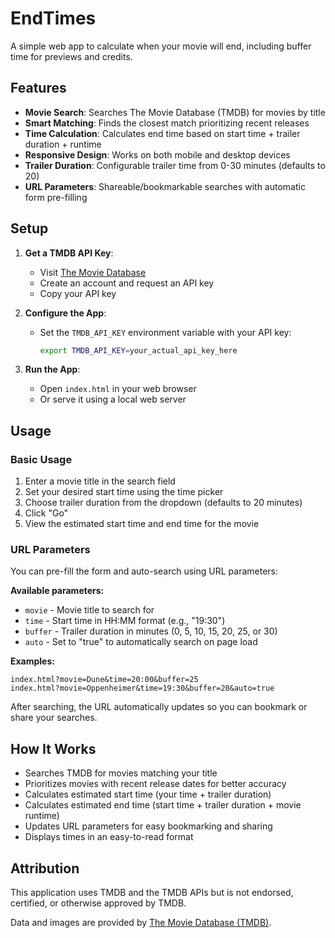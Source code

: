 # EndTimes

A simple web app to calculate when your movie will end, including buffer time for previews and credits.

## Features

- **Movie Search**: Searches The Movie Database (TMDB) for movies by title
- **Smart Matching**: Finds the closest match prioritizing recent releases  
- **Time Calculation**: Calculates end time based on start time + trailer duration + runtime
- **Responsive Design**: Works on both mobile and desktop devices
- **Trailer Duration**: Configurable trailer time from 0-30 minutes (defaults to 20)
- **URL Parameters**: Shareable/bookmarkable searches with automatic form pre-filling

## Setup

1. **Get a TMDB API Key**:
   - Visit [The Movie Database](https://www.themoviedb.org/settings/api)
   - Create an account and request an API key
   - Copy your API key

2. **Configure the App**:
   - Set the `TMDB_API_KEY` environment variable with your API key:
     ```bash
     export TMDB_API_KEY=your_actual_api_key_here
     ```

3. **Run the App**:
   - Open `index.html` in your web browser
   - Or serve it using a local web server

## Usage

### Basic Usage
1. Enter a movie title in the search field
2. Set your desired start time using the time picker
3. Choose trailer duration from the dropdown (defaults to 20 minutes)
4. Click "Go" 
5. View the estimated start time and end time for the movie

### URL Parameters
You can pre-fill the form and auto-search using URL parameters:

**Available parameters:**
- `movie` - Movie title to search for
- `time` - Start time in HH:MM format (e.g., "19:30")
- `buffer` - Trailer duration in minutes (0, 5, 10, 15, 20, 25, or 30)
- `auto` - Set to "true" to automatically search on page load

**Examples:**
```
index.html?movie=Dune&time=20:00&buffer=25
index.html?movie=Oppenheimer&time=19:30&buffer=20&auto=true
```

After searching, the URL automatically updates so you can bookmark or share your searches.

## How It Works

- Searches TMDB for movies matching your title
- Prioritizes movies with recent release dates for better accuracy
- Calculates estimated start time (your time + trailer duration)
- Calculates estimated end time (start time + trailer duration + movie runtime)
- Updates URL parameters for easy bookmarking and sharing
- Displays times in an easy-to-read format

## Attribution

This application uses TMDB and the TMDB APIs but is not endorsed, certified, or otherwise approved by TMDB.

Data and images are provided by [The Movie Database (TMDB)](https://www.themoviedb.org/).